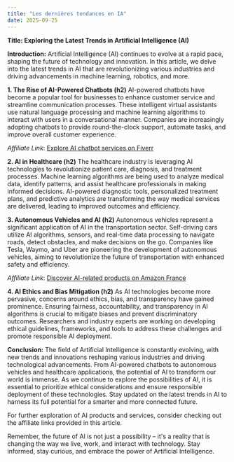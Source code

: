 ```yaml
---
title: "Les dernières tendances en IA"
date: 2025-09-25
---
```


**Title: Exploring the Latest Trends in Artificial Intelligence (AI)**

**Introduction:**
Artificial Intelligence (AI) continues to evolve at a rapid pace, shaping the future of technology and innovation. In this article, we delve into the latest trends in AI that are revolutionizing various industries and driving advancements in machine learning, robotics, and more.

**1. The Rise of AI-Powered Chatbots (h2)**
AI-powered chatbots have become a popular tool for businesses to enhance customer service and streamline communication processes. These intelligent virtual assistants use natural language processing and machine learning algorithms to interact with users in a conversational manner. Companies are increasingly adopting chatbots to provide round-the-clock support, automate tasks, and improve overall customer experience.

*Affiliate Link*: [Explore AI chatbot services on Fiverr](https://go.fiverr.com/visit/?bta=1071918&brand=fiverrmarketplace)

**2. AI in Healthcare (h2)**
The healthcare industry is leveraging AI technologies to revolutionize patient care, diagnosis, and treatment processes. Machine learning algorithms are being used to analyze medical data, identify patterns, and assist healthcare professionals in making informed decisions. AI-powered diagnostic tools, personalized treatment plans, and predictive analytics are transforming the way medical services are delivered, leading to improved outcomes and efficiency.

**3. Autonomous Vehicles and AI (h2)**
Autonomous vehicles represent a significant application of AI in the transportation sector. Self-driving cars utilize AI algorithms, sensors, and real-time data processing to navigate roads, detect obstacles, and make decisions on the go. Companies like Tesla, Waymo, and Uber are pioneering the development of autonomous vehicles, aiming to revolutionize the future of transportation with enhanced safety and efficiency.

*Affiliate Link*: [Discover AI-related products on Amazon France](https://www.amazon.fr/tbyb/huc?tag=zenzen0d-21France)

**4. AI Ethics and Bias Mitigation (h2)**
As AI technologies become more pervasive, concerns around ethics, bias, and transparency have gained prominence. Ensuring fairness, accountability, and transparency in AI algorithms is crucial to mitigate biases and prevent discriminatory outcomes. Researchers and industry experts are working on developing ethical guidelines, frameworks, and tools to address these challenges and promote responsible AI deployment.

**Conclusion:**
The field of Artificial Intelligence is constantly evolving, with new trends and innovations reshaping various industries and driving technological advancements. From AI-powered chatbots to autonomous vehicles and healthcare applications, the potential of AI to transform our world is immense. As we continue to explore the possibilities of AI, it is essential to prioritize ethical considerations and ensure responsible deployment of these technologies. Stay updated on the latest trends in AI to harness its full potential for a smarter and more connected future.

For further exploration of AI products and services, consider checking out the affiliate links provided in this article.

Remember, the future of AI is not just a possibility – it's a reality that is changing the way we live, work, and interact with technology. Stay informed, stay curious, and embrace the power of Artificial Intelligence.